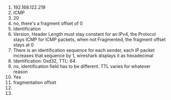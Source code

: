 1. 192.168.122.219
2. ICMP
3. 20
4. no, there's a fragment offset of 0
5. Identification
6. Version, Header Length must stay constant for an IPv4, the Protocol stays ICMP for ICMP packets, when not Fragmented, the fragment offset stays at 0
7. There is an identification sequence for each sender, each IP packet increases that sequence by 1, wireshark displays it as hexadecimal
8. Identification: 0xd32, TTL: 64
9. no, identification field has to be different. TTL varies for whatever reason
10. Yes
11. fragmentation offset
12. 
13. 